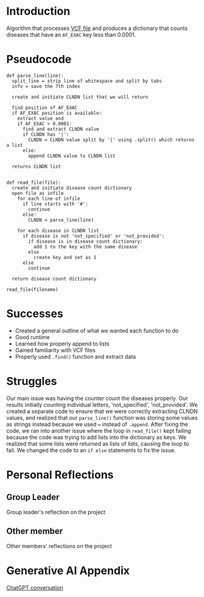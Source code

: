 # Introduction
Algorithm that processes [VCF file](project01/clinvar_20190923_short.vcf) and produces a dictionary that counts diseases that have an `AF_EXAC` key less than 0.0001. 

# Pseudocode

```
def parse_line(line):
  split_line = strip line of whitespace and split by tabs
  info = save the 7th index

  create and initiate CLNDN list that we will return

  find position of AF_EXAC
  if AF_EXAC position is available:
    extract value and
    if AF_EXAC < 0.0001:
      find and extract CLNDN value
      if CLNDN has '|':
        CLNDN = CLNDN value split by '|' using .split() which returns a list
      else:
        append CLNDN value to CLNDN list
  
  returns CLNDN list
  

def read_file(file):
  create and initiate disease count dictionary
  open file as infile
    for each line of infile
      if line starts with '#':
        continue
      else:
        CLNDN = parse_line(line)

    for each disease in CLNDN list
      if disease is not 'not_specified' or 'not_provided':
        if disease is in disease count dictionary:
          add 1 to the key with the same disease
        else
          create key and set as 1
      else
        continue

  return disease count dictionary

read_file(filename)  
```

# Successes
* Created a general outline of what we wanted each function to do
* Good runtime
* Learned how properly append to lists
* Gained familiarity with VCF files
* Properly used `.find()` function and extract data

# Struggles
Our main issue was having the counter count the diseases properly. Our results initially counting individual letters, 'not_specified', 'not_provided'. We created a separate code to ensure that we were correctly extracting CLNDN values, and realized that our `parse_line()` function was storing some values as strings instead because we used `=` instead of `.append`. After fixing the code, we ran into another issue where the loop in `read_file()` kept failing because the code was trying to add lists into the dictionary as keys. We realized that some lists were returned as lists of lists, causing the loop to fail. We changed the code to an  `if else` statements to fix the issue.

# Personal Reflections
## Group Leader
Group leader's reflection on the project

## Other member
Other members' reflections on the project

# Generative AI Appendix
[ChatGPT conversation](https://chatgpt.com/share/68c4af41-209c-800b-903e-1c02002b9cf0)
